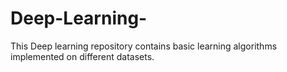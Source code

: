 # Deep-Learning-

This Deep learning repository contains basic learning algorithms implemented on different datasets. 
